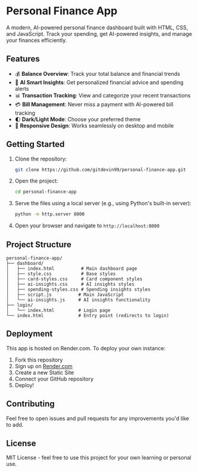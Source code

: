 # Personal Finance App

A modern, AI-powered personal finance dashboard built with HTML, CSS, and JavaScript. Track your spending, get AI-powered insights, and manage your finances efficiently.

## Features

- 💰 **Balance Overview**: Track your total balance and financial trends
- 🤖 **AI Smart Insights**: Get personalized financial advice and spending alerts
- 📊 **Transaction Tracking**: View and categorize your recent transactions
- 💳 **Bill Management**: Never miss a payment with AI-powered bill tracking
- 🌓 **Dark/Light Mode**: Choose your preferred theme
- 📱 **Responsive Design**: Works seamlessly on desktop and mobile

## Getting Started

1. Clone the repository:
   ```bash
   git clone https://github.com/gitdevin99/personal-finance-app.git
   ```

2. Open the project:
   ```bash
   cd personal-finance-app
   ```

3. Serve the files using a local server (e.g., using Python's built-in server):
   ```bash
   python -m http.server 8000
   ```

4. Open your browser and navigate to `http://localhost:8000`

## Project Structure

```
personal-finance-app/
├── dashboard/
│   ├── index.html          # Main dashboard page
│   ├── style.css           # Base styles
│   ├── card-styles.css     # Card component styles
│   ├── ai-insights.css     # AI insights styles
│   ├── spending-styles.css # Spending insights styles
│   ├── script.js          # Main JavaScript
│   └── ai-insights.js     # AI insights functionality
├── login/
│   └── index.html         # Login page
└── index.html             # Entry point (redirects to login)
```

## Deployment

This app is hosted on Render.com. To deploy your own instance:

1. Fork this repository
2. Sign up on [Render.com](https://render.com)
3. Create a new Static Site
4. Connect your GitHub repository
5. Deploy!

## Contributing

Feel free to open issues and pull requests for any improvements you'd like to add.

## License

MIT License - feel free to use this project for your own learning or personal use.
